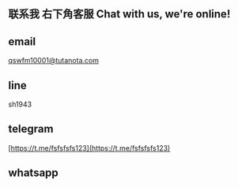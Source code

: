 ## 联系我 右下角客服  Chat with us, we're online!


<script src="//code.jivosite.com/widget/HRc5jxcFGw" async></script>


## email
qswfm10001@tutanota.com
## line
sh1943
## telegram
[https://t.me/fsfsfsfs123](https://t.me/fsfsfsfs123)
## whatsapp



